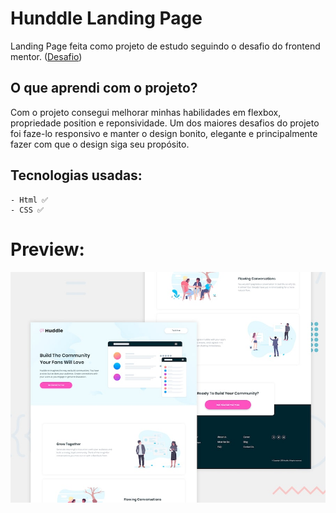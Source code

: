 # Hunddle Landing Page

Landing Page feita como projeto de estudo seguindo o desafio do frontend mentor. ([Desafio](https://www.frontendmentor.io/challenges/huddle-landing-page-with-alternating-feature-blocks-5ca5f5981e82137ec91a5100))

## **O que aprendi com o projeto?**

Com o projeto consegui melhorar minhas habilidades em flexbox, propriedade position e reponsividade. Um dos maiores desafios do projeto foi faze-lo responsivo e manter o design bonito, elegante e principalmente fazer com que o design siga seu propósito.

## **Tecnologias usadas:**

    - Html ✅
    - CSS ✅

# Preview:

![img](./design/desktop-preview.jpg)
